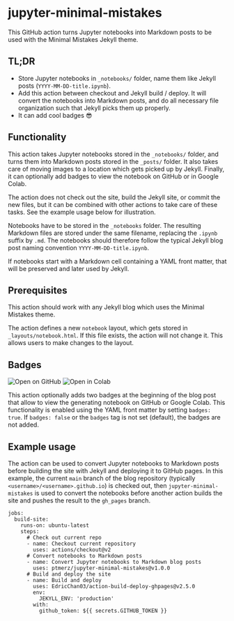 # jupyter-minimal-mistakes

This GitHub action turns Jupyter notebooks into Markdown posts to be used with the Minimal Mistakes Jekyll theme.

## TL;DR
* Store Jupyter notebooks in `_notebooks/` folder, name them like Jekyll posts (`YYYY-MM-DD-title.ipynb`).
* Add this action between checkout and Jekyll build / deploy. It will convert the notebooks into Markdown posts, and do all necessary file organization such that Jekyll picks them up properly.
* It can add cool badges 😎

## Functionality
This action takes Jupyter notebooks stored in the `_notebooks/` folder, and turns them into Markdown posts stored in the `_posts/` folder. It also takes care of moving images to a location which gets picked up by Jekyll. Finally, it can optionally add badges to view the notebook on GitHub or in Google Colab.

The action does not check out the site, build the Jekyll site, or commit the new files, but it can be combined with other actions to take care of these tasks. See the example usage below for illustration.

Notebooks have to be stored in the `_notebooks` folder. The resulting Markdown files are stored under the same filename, replacing the `.ipynb` suffix by `.md`. The notebooks should therefore follow the typical Jekyll blog post naming convention `YYYY-MM-DD-title.ipynb`.

If notebooks start with a Markdown cell containing a YAML front matter, that will be preserved and later used by Jekyll.

## Prerequisites
This action should work with any Jekyll blog which uses the Minimal Mistakes theme.

The action defines a new `notebook` layout, which gets stored in `_layouts/notebook.html`. If this file exists, the action will not change it. This allows users to make changes to the layout.

## Badges
![Open on GitHub](https://img.shields.io/static/v1?label=&message=Open%20on%20GitHub&logo=github&color=lightgray&labelColor=gray)
![Open in Colab](https://colab.research.google.com/assets/colab-badge.svg)

This action optionally adds two badges at the beginning of the blog post that allow to view the generating notebook on GitHub or Google Colab. This functionality is enabled using the YAML front matter by setting `badges: true`. If `badges: false` or the `badges` tag is not set (default), the badges are not added.

## Example usage
The action can be used to convert Jupyter notebooks to Markdown posts before building the site with Jekyll and deploying it to GitHub pages. In this example, the current `main` branch of the blog repository (typically `<username>/<username>.github.io`) is checked out, then `jupyter-minimal-mistakes` is used to convert the notebooks before another action builds the site and pushes the result to the `gh_pages` branch.

```
jobs:
  build-site:
    runs-on: ubuntu-latest
    steps:
      # Check out current repo
      - name: Checkout current repository
        uses: actions/checkout@v2
      # Convert notebooks to Markdown posts
      - name: Convert Jupyter notebooks to Markdown blog posts
        uses: ptmerz/jupyter-minimal-mistakes@v1.0.0
      # Build and deploy the site
      - name: Build and deploy
        uses: EdricChan03/action-build-deploy-ghpages@v2.5.0
        env:
          JEKYLL_ENV: 'production'
        with:
          github_token: ${{ secrets.GITHUB_TOKEN }}
```
